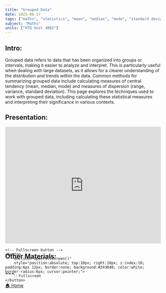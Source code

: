 ```yaml
---
title: "Grouped Data"
date: 2025-06-17
tags: ["maths", "statistics", "mean", "median", "mode", "standard deviation"]
subject: "Maths"
units: ["HTQ Unit 4002"]
---
```


## Intro:

Grouped data refers to data that has been organized into groups or intervals, making it easier to analyze and interpret. This is particularly useful when dealing with large datasets, as it allows for a clearer understanding of the distribution and trends within the data. Common methods for summarizing grouped data include calculating measures of central tendency (mean, median, mode) and measures of dispersion (range, variance, standard deviation). This page explores the techniques used to work with grouped data, including calculating these statistical measures and interpreting their significance in various contexts.

## Presentation:

<div id="pdf-container" style="position: relative; width: 100%; height: 0; padding-top: 75%;">
    <iframe 
        id="pdf-frame"
        src="https://EngineeringShare.github.io/engineering-hub/presentations/Grouped Data.pdf"
        style="position: absolute; top: 0; left: 0; width: 100%; height: 100%; border: none;" 
        allowfullscreen
        webkitallowfullscreen
        mozallowfullscreen>
    </iframe>

    <!-- Fullscreen button -->
    <button 
        onclick="openFullscreen()" 
        style="position:absolute; top:10px; right:10px; z-index:10; padding:6px 12px; border:none; background:#243040; color:white; border-radius:6px; cursor:pointer;">
        ⛶ Fullscreen
    </button>
</div>

<script>
    function openFullscreen() {
        const elem = document.getElementById("pdf-frame");
        if (elem.requestFullscreen) {
            elem.requestFullscreen();
        } else if (elem.webkitRequestFullscreen) { // Safari
            elem.webkitRequestFullscreen();
        } else if (elem.msRequestFullscreen) { // IE11
            elem.msRequestFullscreen();
        }
    }
</script>

## Other Materials:

## ---

<a href="https://engineeringshare.github.io/engineering-hub">🏠 Home</a>
